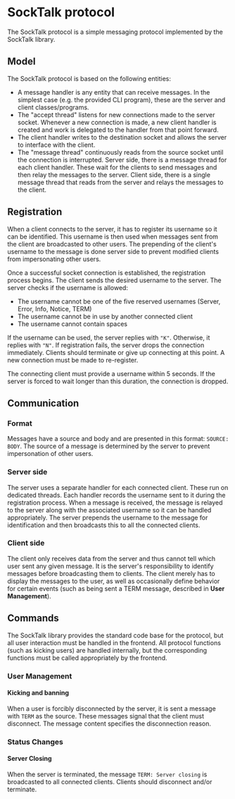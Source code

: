# SockTalk protocol

The SockTalk protocol is a simple messaging protocol implemented by the SockTalk library.

## Model

The SockTalk protocol is based on the following entities:

- A message handler is any entity that can receive messages. In the simplest case (e.g. the provided CLI program), these are the server and client classes/programs.
- The "accept thread" listens for new connections made to the server socket. Whenever a new connection is made, a new client handler is created and work is delegated to the handler from that point forward.
- The client handler writes to the destination socket and allows the server to interface with the client.
- The "message thread" continuously reads from the source socket until the connection is interrupted. Server side, there is a message thread for each client handler. These wait for the clients to send messages and then relay the messages to the server. Client side, there is a single message thread that reads from the server and relays the messages to the client.

## Registration

When a client connects to the server, it has to register its username so it can be identified. This username is then used when messages sent from the client are broadcasted to other users. The prepending of the client's username to the message is done server side to prevent modified clients from impersonating other users.

Once a successful socket connection is established, the registration process begins. The client sends the desired username to the server. The server checks if the username is allowed:

- The username cannot be one of the five reserved usernames (Server, Error, Info, Notice, TERM)
- The username cannot be in use by another connected client
- The username cannot contain spaces

If the username can be used, the server replies with `"K"`. Otherwise, it replies with `"N"`. If registration fails, the server drops the connection immediately. Clients should terminate or give up connecting at this point. A new connection must be made to re-register.

The connecting client must provide a username within 5 seconds. If the server is forced to wait longer than this duration, the connection is dropped.

## Communication

### Format

Messages have a source and body and are presented in this format: `SOURCE: BODY`. The source of a message is determined by the server to prevent impersonation of other users.

### Server side

The server uses a separate handler for each connected client. These run on dedicated threads. Each handler records the username sent to it during the registration process. When a message is received, the message is relayed to the server along with the associated username so it can be handled appropriately. The server prepends the username to the message for identification and then broadcasts this to all the connected clients.

### Client side

The client only receives data from the server and thus cannot tell which user sent any given message. It is the server's responsibility to identify messages before broadcasting them to clients. The client merely has to display the messages to the user, as well as occasionally define behavior for certain events (such as being sent a TERM message, described in **User Management**).

## Commands

The SockTalk library provides the standard code base for the protocol, but all user interaction must be handled in the frontend. All protocol functions (such as kicking users) are handled internally, but the corresponding functions must be called appropriately by the frontend.

### User Management

#### Kicking and banning

When a user is forcibly disconnected by the server, it is sent a message with `TERM` as the source. These messages signal that the client must disconnect. The message content specifies the disconnection reason.

### Status Changes

#### Server Closing

When the server is terminated, the message `TERM: Server closing` is broadcasted to all connected clients. Clients should disconnect and/or terminate.
